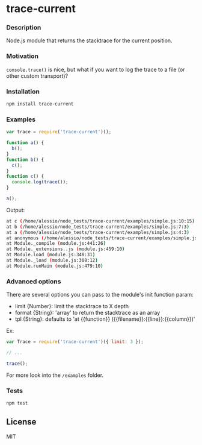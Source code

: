 # trace-current

### Description

Node.js module that returns the stacktrace for the current position.

### Motivation

`console.trace()` is nice, but what if you want to log the trace to a file (or other custom transport)?

### Installation

```bash
npm install trace-current
```

### Examples

```js
var trace = require('trace-current')();

function a() {
  b();
}
function b() {
  c();
}
function c() {
  console.log(trace());
}

a();
```

Output:

```bash
at c (/home/alessio/node_tests/trace-current/examples/simple.js:10:15)
at b (/home/alessio/node_tests/trace-current/examples/simple.js:7:3)
at a (/home/alessio/node_tests/trace-current/examples/simple.js:4:3)
at anonymous (/home/alessio/node_tests/trace-current/examples/simple.js:13:1)
at Module._compile (module.js:441:26)
at Module._extensions..js (module.js:459:10)
at Module.load (module.js:348:31)
at Module._load (module.js:308:12)
at Module.runMain (module.js:479:10)
```

### Advanced options

There are several options you can pass to the module's init function param:

- limit {Number}: limit the stacktrace to X depth
- format {String}: 'array' to return the stacktrace as an array
- tpl {String}: defaults to 'at {{function}} ({{filename}}:{{line}}:{{column}})'

Ex:

```js
var Trace = require('trace-current')({ limit: 3 });

// ...

trace();
```
For more look into the `/examples` folder.

### Tests

```bash
npm test
```

## License

MIT
